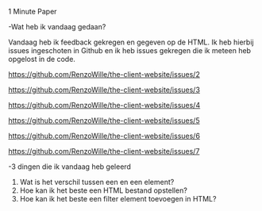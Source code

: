 1 Minute Paper 

-Wat heb ik vandaag gedaan? 

Vandaag heb ik feedback gekregen en gegeven op de HTML. Ik heb hierbij issues ingeschoten in Github en ik heb issues gekregen die ik meteen heb opgelost in de code. 

https://github.com/RenzoWille/the-client-website/issues/2 

https://github.com/RenzoWille/the-client-website/issues/3 

https://github.com/RenzoWille/the-client-website/issues/4 

https://github.com/RenzoWille/the-client-website/issues/5 

https://github.com/RenzoWille/the-client-website/issues/6 

https://github.com/RenzoWille/the-client-website/issues/7

-3 dingen die ik vandaag heb geleerd

1. Wat is het verschil tussen een
en een element?
2. Hoe kan ik het beste een HTML bestand opstellen?
3. Hoe kan ik het beste een filter element toevoegen in HTML?